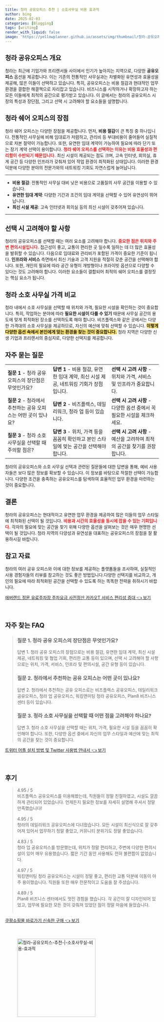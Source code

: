 ```yaml
---
title: 청라 공유오피스 추천 | 소호사무실 비용 효과적
author: bing
date: 2025-02-03
categories: [Blogging]
tags: [writing]
render_with_liquid: false
image: 'https://yellowplanner.github.io/assets/img/thumbnail/청라-공유오피스-추천-|-소호사무실-비용-효과적.webp'
---
```



<h2 id='청라 공유오피스 개요'>청라 공유오피스 개요</h2>

<p>청라는 최근에 기업가와 프리랜서들 사이에서 인기가 높아지는 지역으로, 다양한 <b>공유오피스</b> 옵션을 제공합니다. 이는 기존의 전통적인 사무실과는 차별화된 유연성과 효율성을 제공해, 많은 이들이 선택하고 있습니다. 특히, 공유오피스는 비용 절감과 현대적인 업무 환경을 결합한 해결책으로 자리잡고 있습니다. 비즈니스를 시작하거나 확장하고자 하는 모든 이들에게 최적의 공간으로 평가받고 있습니다. 이 글에서는 청라의 공유오피스 시장의 특성과 장단점, 그리고 선택 시 고려해야 할 요소들을 설명합니다.</p>

<h2 id='청라 쉐어 오피스의 장점'>청라 쉐어 오피스의 장점</h2>

<p>청라 쉐어 오피스는 다양한 장점을 제공합니다. 먼저, <b>비용 절감</b>이 큰 특징 중 하나입니다. 전통적인 사무실에 비해 임대료가 저렴하고, 관리비 등 부대비용이 줄어들어 실질적으로 자본 절약이 가능합니다. 또한, 유연한 임대 계약이 가능하여 필요에 따라 단기 또는 장기 계약 선택이 용이합니다. <b><span style="color: #ee2323;">청라 쉐어 오피스를 선택하는 이유는 비용 효율성과 편리함이 수반되기 때문입니다.</span></b> 최신 시설이 제공되는 점도 크며, 고속 인터넷, 회의실, 휴게 공간 등 다양한 인프라가 갖춰져 있어 작업 환경이 최적화된 상태입니다. 이러한 환경 덕분에 다양한 분야의 전문가와의 네트워킹 기회도 자연스럽게 늘어납니다.</p>

<hr />

<ul>
    <li><b>비용 절감</b>: 전통적인 사무실 대비 낮은 비용으로 고품질의 사무 공간을 이용할 수 있습니다.</li>
    <li><b>유연한 임대 계약</b>: 다양한 기간과 조건의 임대 계약을 선택할 수 있어 유연성이 뛰어납니다.</li>
    <li><b>최신 시설 제공</b>: 고속 인터넷과 회의실 등의 최신 시설이 갖추어져 있습니다.</li>
</ul>

<hr />

<h2 id='선택 시 고려해야 할 사항'>선택 시 고려해야 할 사항</h2>

<p>청라의 공유오피스를 선택할 때는 여러 요소를 고려해야 합니다. <b><span style="color: #ee2323;">중요한 점은 위치와 주변 편의시설입니다.</span></b> 접근성이 좋고, 교통이 편리한 곳 일수록 일하는 데 더 많은 효율성을 발휘할 수 있습니다. 다음으로 임대료와 관리비가 포함된 가격이 중요한 기준이 됩니다. <b>인프라와 서비스</b> 측면에서 최신 기술과 고객 지원을 적절히 갖춘 공간을 선택해야 합니다. 또한, 개인의 필요에 따라 공간 유형이 개방형이나 프라이빗 옵션으로 다양할 수 있다는 것도 고려해야 합니다. 이러한 요소들이 결합되어 최적의 쉐어 오피스를 결정짓는 핵심 요소가 됩니다.</p>

<h2 id='청라 소호 사무실 가격 비교'>청라 소호 사무실 가격 비교</h2>

<p>청라 내에서 소호 사무실을 선택할 때 위치와 가격, 필요한 시설을 확인하는 것이 중요합니다. 특히, 작업하는 분야에 따라 <b>필요한 시설이 다를 수 있기</b> 때문에 사무실 공간의 용도에 맞게 최적화된 장소를 선택하도록 해야 합니다. 비즈플렉스와 같은 곳에서는 다양한 가격대의 소호 사무실을 제공하므로, 자신의 예산에 맞춰 선택할 수 있습니다. <b><span style="background-color: #ffe066;">이렇게 다양한 옵션 속에서 본인에게 맞는 환경을 찾는 것이 중요합니다.</span></b> 청라 지역은 다양한 신생 기업과 프리랜서의 중심지로, 다양한 선택지를 제공합니다.</p>

<h2 id='자주 묻는 질문'>자주 묻는 질문</h2>

<table>
    <tr>
        <td><b>질문 1</b> - 청라 공유 오피스의 장단점은 무엇인가요?</td>
        <td><b>답변 1</b> - 비용 절감, 유연한 임대 계약, 최신 시설 제공, 네트워킹 기회가 장점입니다.</td>
        <td><b>선택 시 고려 사항</b> - 위치와 가격, 서비스 및 인프라가 중요합니다.</td>
    </tr>
    <tr>
        <td><b>질문 2</b> - 청라에서 추천하는 공유 오피스는 어떤 곳이 있나요?</td>
        <td><b>답변 2</b> - 비즈플렉스, 데일리워크, 청라 업 등이 있습니다.</td>
        <td><b>선택 시 고려 사항</b> - 다양한 옵션 중에서 꼭 필요한 시설을 체크하세요.</td>
    </tr>
    <tr>
        <td><b>질문 3</b> - 청라 소호 사무실을 선택할 때 주의할 점은?</td>
        <td><b>답변 3</b> - 위치, 가격 등을 꼼꼼히 확인하고 본인 스타일에 맞는 공간을 선택해야 합니다.</td>
        <td><b>선택 시 고려 사항</b> - 예산을 고려하여 최적의 공간을 찾기를 권장합니다.</td>
    </tr>
</table>

<p>청라의 공유오피스와 소호 사무실 선택과 관련된 질문들에 대한 답변을 통해, 예비 사용자들은 보다 많은 정보를 확보할 수 있습니다. 이 정보를 바탕으로 적절한 선택이 가능합니다. 다양한 조건을 충족하는 공유오피스를 탐색하여 효율적인 업무 환경을 마련하는 것이 중요합니다.</p>

<h2 id='결론'>결론</h2>

<p>청라의 공유오피스는 현대적이고 유연한 업무 환경을 제공하여 많은 이들의 업무 스타일에 최적화된 선택이 될 것입니다. <b><span style="color: #ee2323;">비용과 시간의 효율성을 동시에 잡을 수 있는 기회입니다.</span></b> 각자의 필요에 맞는 공간을 찾기 위해 다양한 옵션을 살펴보는 것은 매우 현명한 선택이 될 것입니다. 청라 지역의 다양성과 유연성을 대표하는 공유오피스의 장점을 잘 활용하시길 바랍니다.</p>

<h2 id='참고 자료'>참고 자료</h2>

<p>청라의 여러 공유 오피스와 이에 대한 정보를 제공하는 플랫폼들을 조사하여, 실질적인 사용 경험자들의 리뷰를 참고하는 것도 좋은 방법입니다.다양한 선택지를 비교하고, 개인의 필요에 따라 최적화된 공간을 선택할 수 있도록 하는 똑똑한 전략을 취하시기 바랍니다.</p>


<p><a class="click-button" title="에버랜드 정문 유료주차장 주차요금 사전정산 카카오T 서비스 편리성 증대" href="https://yellowplanner.github.io/posts/%EC%97%90%EB%B2%84%EB%9E%9C%EB%93%9C-%EC%A0%95%EB%AC%B8-%EC%9C%A0%EB%A3%8C%EC%A3%BC%EC%B0%A8%EC%9E%A5-%EC%A3%BC%EC%B0%A8%EC%9A%94%EA%B8%88-%EC%82%AC%EC%A0%84%EC%A0%95%EC%82%B0-%EC%B9%B4%EC%B9%B4%EC%98%A4T-%EC%84%9C%EB%B9%84%EC%8A%A4-%ED%8E%B8%EB%A6%AC%EC%84%B1-%EC%A6%9D%EB%8C%80/" rel="dofollow">에버랜드 정문 유료주차장 주차요금 사전정산 카카오T 서비스 편리성 증대 👈 보기</a></p><br>
<h2 id='자주_찾는_FAQ'>자주 찾는 FAQ</h2>
<div itemscope="" itemtype="https://schema.org/FAQPage"> 
<blockquote> 
<div itemscope="" itemprop="mainEntity" itemtype="https://schema.org/Question"> 
<h3 itemprop="name">질문 1. 청라 공유 오피스의 장단점은 무엇인가요?</h3> 
<div itemscope="" itemprop="acceptedAnswer" itemtype="https://schema.org/Answer"> 
<span itemprop="text"> 
<p>답변 1. 청라 공유 오피스의 장점으로는 비용 절감, 유연한 임대 계약, 최신 시설 제공, 네트워킹 및 협업 기회, 편리한 교통 등이 있으며, 선택 시 고려해야 할 사항으로는 위치, 가격, 서비스, 인프라 및 편의시설, 공간 유형 등이 있습니다.</p> 
</span> 
</div> 
</div> 
<div itemscope="" itemprop="mainEntity" itemtype="https://schema.org/Question"> 
<h3 itemprop="name">질문 2. 청라에서 추천하는 공유 오피스는 어떤 곳이 있나요?</h3> 
<div itemscope="" itemprop="acceptedAnswer" itemtype="https://schema.org/Answer"> 
<span itemprop="text"> 
<p>답변 2. 청라에서 추천하는 공유 오피스로는 비즈플렉스 공유오피스, 데일리워크 공유오피스, 청라 업 공유오피스, 워킹앤미팅 청라 공유오피스, Plan8 비즈니스 센터 등이 있습니다.</p> 
</span> 
</div> 
</div> 
<div itemscope="" itemprop="mainEntity" itemtype="https://schema.org/Question"> 
<h3 itemprop="name">질문 3. 청라 소호 사무실을 선택할 때 어떤 점을 고려해야 하나요?</h3> 
<div itemscope="" itemprop="acceptedAnswer" itemtype="https://schema.org/Answer"> 
<span itemprop="text"> 
<p>답변 3. 청라 소호 사무실을 선택할 때는 위치, 가격, 필요한 시설 등을 꼼꼼히 확인해야 합니다. 또한, 다양한 옵션 중에서 자신의 업무 스타일과 예산에 맞는 최적의 공간을 찾는 것이 중요합니다.</p> 
</span> 
</div> 
</div> 
</blockquote> 
</div>
<p><a class="click-button" title="트위터 어플 설치 방법 및 Twitter 사용법 안내서" href="https://yellowplanner.github.io/posts/%ED%8A%B8%EC%9C%84%ED%84%B0-%EC%96%B4%ED%94%8C-%EC%84%A4%EC%B9%98-%EB%B0%A9%EB%B2%95-%EB%B0%8F-Twitter-%EC%82%AC%EC%9A%A9%EB%B2%95-%EC%95%88%EB%82%B4%EC%84%9C/" rel="dofollow">트위터 어플 설치 방법 및 Twitter 사용법 안내서 👈 보기</a></p><br>
<h2 id='후기'>후기</h2>
<div itemscope itemtype="https://schema.org/Product">
  <blockquote>
  <div itemprop="review" itemscope itemtype="https://schema.org/Review">
      <div itemprop="reviewRating" itemscope itemtype="https://schema.org/Rating"> <span itemprop="ratingValue">4.95</span> / <span itemprop="bestRating">5</span> </div>
      <span itemprop="reviewBody">비즈플렉스 공유오피스를 이용해봤는데, 직원들이 정말 친절하였고, 시설도 깔끔하게 관리되어 있었습니다. 언제든지 필요한 정보를 자세히 설명해 주셔서 정말 만족했습니다!</span>
  </div>
  <br>
  <div itemprop="review" itemscope itemtype="https://schema.org/Review">
      <div itemprop="reviewRating" itemscope itemtype="https://schema.org/Rating"> <span itemprop="ratingValue">4.95</span> / <span itemprop="bestRating">5</span> </div>
      <span itemprop="reviewBody">청라의 데일리워크 공유오피스에 다녀왔습니다. 모든 시설이 최신식으로 잘 갖추어져 있어서 업무하기 정말 좋았고, 커뮤니티 분위기도 정말 좋았습니다.</span>
  </div>
  <br>
  <div itemprop="review" itemscope itemtype="https://schema.org/Review">
      <div itemprop="reviewRating" itemscope itemtype="https://schema.org/Rating"> <span itemprop="ratingValue">4.83</span> / <span itemprop="bestRating">5</span> </div>
      <span itemprop="reviewBody">청라 업 공유오피스를 방문했는데, 위치가 정말 편리하고, 주변에 다양한 편의시설이 있어 매우 유용했습니다. 짧은 기간 동안 사용해도 전혀 불편함이 없었습니다.</span>
  </div>
  <br>
  <div itemprop="review" itemscope itemtype="https://schema.org/Review">
      <div itemprop="reviewRating" itemscope itemtype="https://schema.org/Rating"> <span itemprop="ratingValue">4.97</span> / <span itemprop="bestRating">5</span> </div>
      <span itemprop="reviewBody">워킹앤미팅 청라 공유오피스는 시설이 정말 좋고, 편리한 교통 덕분에 이동이 아주 용이했습니다. 직원들 또한 매우 전문적이고 도움을 잘 주셨습니다.</span>
  </div>
  <br>
  <div itemprop="review" itemscope itemtype="https://schema.org/Review">
      <div itemprop="reviewRating" itemscope itemtype="https://schema.org/Rating"> <span itemprop="ratingValue">4.89</span> / <span itemprop="bestRating">5</span> </div>
      <span itemprop="reviewBody">Plan8 비즈니스 센터에서도 멋진 경험을 했습니다. 각 공간이 잘 디자인되어 있었고, 업무에 필요한 모든 것이 갖춰져 있었던 점이 정말 마음에 들었습니다.</span>
  </div>
  <br>
  </blockquote>
</div>
<p><a class="click-button" title="쿠팡쇼핑몰 바로가기 신속한 구매" href="https://yellowplanner.github.io/posts/%EC%BF%A0%ED%8C%A1%EC%87%BC%ED%95%91%EB%AA%B0-%EB%B0%94%EB%A1%9C%EA%B0%80%EA%B8%B0-%EC%8B%A0%EC%86%8D%ED%95%9C-%EA%B5%AC%EB%A7%A4/" rel="dofollow">쿠팡쇼핑몰 바로가기 신속한 구매 👈 보기</a></p><br>
<figure class="image"><img src="https://yellowplanner.github.io/assets/img/thumbnail/청라-공유오피스-추천-|-소호사무실-비용-효과적.webp" alt="청라-공유오피스-추천-|-소호사무실-비용-효과적" width="256" height="256"></figure>